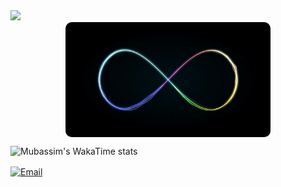 <!-- Weclome Message -->
<img src="https://readme-typing-svg.demolab.com/?font=Georgia&size=35&duration=3500&pause=250&color=1d4ed8%C2%A2er=true&vCenter=true&random=false&width=500&height=70&&lines=Hi+There!+%F0%9F%91%8B;I%27m+Mubassim;"/>

<!-- Loop gif -->
<div align="center">
<img src="../assets/loop.gif" alt="Infinte Loop" width="65%" height="65%" style="border-radius: 10px" align="center">
</div>

<!--WakaTime Card-->

![Mubassim's WakaTime stats](https://readme-stats-personal.vercel.app/api/wakatime?username=mubassim_08&layout=compact&theme=ambient_gradient&hide_border=true&langs_count=15&show_time=true&show_title=true&show_total=true&time_range=all_time)

<!-- Email Button -->
<a href="mailto:mubassimkhan@gmail.com" target="_blank">
    <img align="center" src="https://img.shields.io/badge/-mubassimkhan@gmail.com-986DFF?style=flat-square&logo=Gmail&logoColor=white" height="25" alt="Email" />
</a>
